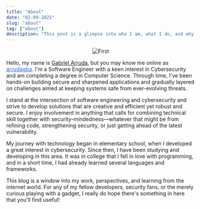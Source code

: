 ```yaml
---
title: "About"
date: "02-09-2025"
slug: "about"
tag: ["about"]
description: "This post is a glimpse into who I am, what I do, and why I’m passionate about building secure systems and sharing knowledge with the tech community."
---
```

<p align="center">
  <img src="/blog/about/01.gif" alt="First">
</p>
Hello, my name is <u>Gabriel Arruda</u>, but you may know me online as <a href="https://github.com/arrudagba" style="color: #3162d4;">arrudagba</a>. I'm a Software Engineer with a keen interest in Cybersecurity and am completing a degree in Computer Science. Through time, I've been hands-on building secure and sharpened applications and gradually layered on challenges aimed at keeping systems safe from ever-evolving threats.

I stand at the intersection of software engineering and cybersecurity and strive to develop solutions that are creative and efficient yet robust and secure. I enjoy involvement in anything that calls for combining technical skill together with security-mindedness—whatever that might be from refining code, strengthening security, or just getting ahead of the latest vulnerability.

My journey with technology began in elementary school, when I developed a great interest in cybersecurity. Since then, I have been studying and developing in this area. It was in college that I fell in love with programming, and in a short time, I had already learned several languages ​​and frameworks.

This blog is a window into my work, perspectives, and learning from the internet world. For any of my fellow developers, security fans, or the merely curious playing with a gadget, I really do hope there's something in here that you'll find useful!

